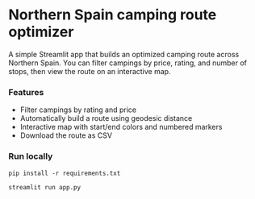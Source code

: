 # Northern Spain camping route optimizer

A simple Streamlit app that builds an optimized camping route across Northern Spain.
You can filter campings by price, rating, and number of stops, then view the route on an interactive map.

### Features
- Filter campings by rating and price
- Automatically build a route using geodesic distance
- Interactive map with start/end colors and numbered markers
- Download the route as CSV

### Run locally
`pip install -r requirements.txt`

`streamlit run app.py`


